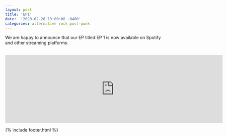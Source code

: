 ```yaml
---
layout: post
title: 'EP1' 
date:  '2020-02-26 13:00:00 -0400'
categories: alternative rock post-punk
---
```


<p class="publish-three">
We are happy to announce that our EP titled EP 1 is now available on Spotify and other streaming platforms. 
</p>

<br>

<iframe src="https://open.spotify.com/embed/album/1aJ17xpmRXbWjiobCp3vKs" width="700" height="220" frameborder="0" allowtransparency="true" allow="encrypted-media"></iframe>



{% include footer.html %}